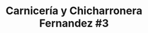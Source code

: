 ---
title: "Carnicería y Chicharronera Fernandez #3"
url: /san-jose/carniceria-y-chicharronera-fernandez-3/
shop: carnicero
---